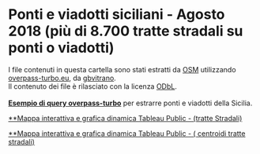 # Ponti e viadotti siciliani - Agosto 2018 (più di 8.700 tratte stradali su ponti o viadotti)

I file contenuti in questa cartella sono stati estratti da [OSM](https://www.openstreetmap.org) utilizzando [overpass-turbo.eu](http://overpass-turbo.eu), da [gbvitrano](https://twitter.com/gbvitrano). <br>
Il contenuto dei file è rilasciato con la licenza [ODbL](https://www.openstreetmap.org/copyright). <br><br>
[**Esempio di query overpass-turbo**](http://overpass-turbo.eu/s/Bfs) per estrarre ponti e viadotti della Sicilia.<br>

[**Mappa interattiva e grafica dinamica Tableau Public - (tratte Stradali)](https://public.tableau.com/profile/gbvitrano#!/vizhome/Ponti_Sicilia/Mappamultimediale)

[**Mappa interattiva e grafica dinamica Tableau Public - ( centroidi tratte stradali)](https://public.tableau.com/profile/gbvitrano#!/vizhome/Ponti_Sicilia_centroidi/Mappamultimediale)

[]()
[]()
